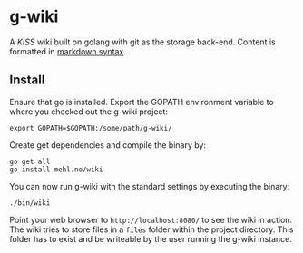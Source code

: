 # g-wiki

A _KISS_ wiki built on golang with git as the storage back-end. Content
is formatted in [markdown
syntax](http://daringfireball.net/projects/markdown/syntax).

## Install

Ensure that go is installed. Export the GOPATH environment variable to
where you checked out the g-wiki project:

    export GOPATH=$GOPATH:/some/path/g-wiki/

Create get dependencies and compile the binary by:

    go get all
    go install mehl.no/wiki

You can now run g-wiki with the standard settings by executing the
binary:

    ./bin/wiki

Point your web browser to `http://localhost:8080/` to see the wiki in
action. The wiki tries to store files in a `files` folder within the
project directory. This folder has to exist and be writeable by the user
running the g-wiki instance.

